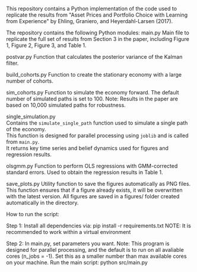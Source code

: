 This repository contains a Python implementation of the code used to replicate the results from
"Asset Prices and Portfolio Choice with Learning from Experience" by Ehling, Graniero, and Heyerdahl-Larsen (2017).

The repository contains the following Python modules:
main.py
Main file to replicate the full set of results from Section 3 in the paper, including Figure 1, Figure 2, Figure 3, and Table 1.

postvar.py
Function that calculates the posterior variance of the Kalman filter.

build_cohorts.py
Function to create the stationary economy with a large number of cohorts.

sim_cohorts.py
Function to simulate the economy forward.
The default number of simulated paths is set to 100.
Note: Results in the paper are based on 10,000 simulated paths for robustness.

single_simulation.py  
Contains the `simulate_single_path` function used to simulate a single path of the economy.  
This function is designed for parallel processing using `joblib` and is called from `main.py`.  
It returns key time series and belief dynamics used for figures and regression results.

olsgmm.py
Function to perform OLS regressions with GMM-corrected standard errors.
Used to obtain the regression results in Table 1.

save_plots.py
Utility function to save the figures automatically as PNG files.
This function ensures that if a figure already exists, it will be overwritten with the latest version.
All figures are saved in a figures/ folder created automatically in the directory.

How to run the script:

Step 1:
Install all dependencies via: pip install -r requirements.txt
NOTE: It is recommended to work within a virtual environment

Step 2:
In main.py, set parameters you want.
Note: This program is designed for parallel processing, and the default is to run on all avaliable cores (n_jobs = -1). Set this as a smaller number than max available cores on your machine. 
Run the main script: python src/main.py
